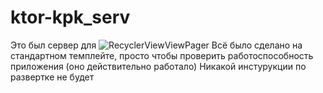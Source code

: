# ktor-kpk_serv

Это был сервер для ![RecyclerViewViewPager]([RecyclerViewViewPager](https://github.com/kopoh/RecyclerViewViewPager)https://github.com/kopoh/RecyclerViewViewPager)
Всё было сделано на стандартном темплейте, просто чтобы проверить работоспособность приложения (оно действительно работало) Никакой инстурукции по развертке не будет
